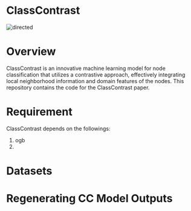 # ClassContrast
![directed](https://github.com/class-contrast/NodeClassification/assets/133894660/d0bf0886-7ce0-406a-9622-b6fb93f53105) 


# Overview

ClassContrast is an innovative machine learning model for node classification that utilizes a contrastive approach, effectively integrating local neighborhood information and domain features of the nodes. This repository contains the code for the ClassContrast paper.
# Requirement
ClassContrast depends on the followings:
1. ogb
2. 
# Datasets
# Regenerating CC Model Outputs


